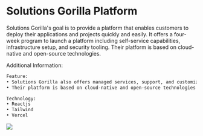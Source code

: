 # Solutions Gorilla Platform

Solutions Gorilla's goal is to provide a platform that enables customers to deploy their applications and projects quickly and easily. It offers a four-week program to launch a platform including self-service capabilities, infrastructure setup, and security tooling. Their platform is based on cloud-native and open-source technologies.

Additional Information:

```bash
Feature:
• Solutions Gorilla also offers managed services, support, and customization
• Their platform is based on cloud-native and open-source technologies

Technology:
• Reactjs
• Tailwind
• Vercel
```

<img src="https://www.mhshuvoalways.xyz/projects/solutiongorilla.png" />
